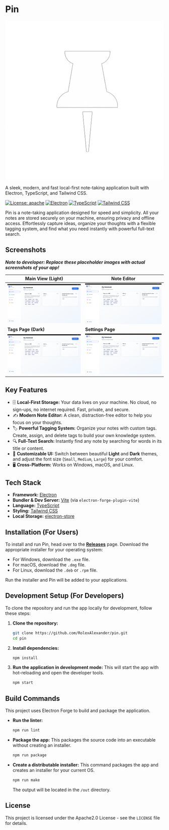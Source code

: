 # Pin

![Pin Logo](./public/logo.png)

A sleek, modern, and fast local-first note-taking application built with Electron, TypeScript, and Tailwind CSS.

[![License: apache](https://img.shields.io/badge/License-apache2.0-yellow.svg)](https://opensource.org/licenses/apache2.0)
[![Electron](https://img.shields.io/badge/Electron-2B2E3A?style=for-the-badge&logo=electron&logoColor=61DAFB)](https://www.electronjs.org/)
[![TypeScript](https://img.shields.io/badge/TypeScript-007ACC?style=for-the-badge&logo=typescript&logoColor=white)](https://www.typescriptlang.org/)
[![Tailwind CSS](https://img.shields.io/badge/Tailwind_CSS-38B2AC?style=for-the-badge&logo=tailwind-css&logoColor=white)](https://tailwindcss.com/)

Pin is a note-taking application designed for speed and simplicity. All your notes are stored securely on your machine, ensuring privacy and offline access. Effortlessly capture ideas, organize your thoughts with a flexible tagging system, and find what you need instantly with powerful full-text search.

## Screenshots

***Note to developer: Replace these placeholder images with actual screenshots of your app!***

| Main View (Light)                                | Note Editor                                    |
| ------------------------------------------------ | ---------------------------------------------- |
| ![Main View Light Mode](./public/screenshot1.png) | ![Note Editor](./public/screenshot1.png) |
| **Tags Page (Dark)**                               | **Settings Page**                                |
| ![Tags Page Dark Mode](./public/screenshot1.png) | ![Settings Page](./public/screenshot1.png) |

## Key Features

-   🗄️ **Local-First Storage:** Your data lives on your machine. No cloud, no sign-ups, no internet required. Fast, private, and secure.
-   ✍️ **Modern Note Editor:** A clean, distraction-free editor to help you focus on your thoughts.
-   🏷️ **Powerful Tagging System:** Organize your notes with custom tags. Create, assign, and delete tags to build your own knowledge system.
-   🔍 **Full-Text Search:** Instantly find any note by searching for words in its title or content.
-   🎨 **Customizable UI:** Switch between beautiful **Light** and **Dark** themes, and adjust the font size (`Small`, `Medium`, `Large`) for your comfort.
-   🖥️ **Cross-Platform:** Works on Windows, macOS, and Linux.

## Tech Stack

-   **Framework:** [Electron](https://www.electronjs.org/)
-   **Bundler & Dev Server:** [Vite](https://vitejs.dev/) (via `electron-forge-plugin-vite`)
-   **Language:** [TypeScript](https://www.typescriptlang.org/)
-   **Styling:** [Tailwind CSS](https://tailwindcss.com/)
-   **Local Storage:** [electron-store](https://github.com/sindresorhus/electron-store)

## Installation (For Users)

To install and run Pin, head over to the [**Releases**](https://github.com/RolexAlexander/pin/releases) page. Download the appropriate installer for your operating system:
-   For Windows, download the `.exe` file.
-   For macOS, download the `.dmg` file.
-   For Linux, download the `.deb` or `.rpm` file.

Run the installer and Pin will be added to your applications.

## Development Setup (For Developers)

To clone the repository and run the app locally for development, follow these steps:

1.  **Clone the repository:**
    ```bash
    git clone https://github.com/RolexAlexander/pin.git
    cd pin
    ```

2.  **Install dependencies:**
    ```bash
    npm install
    ```

3.  **Run the application in development mode:**
    This will start the app with hot-reloading and open the developer tools.
    ```bash
    npm start
    ```

## Build Commands

This project uses Electron Forge to build and package the application.

-   **Run the linter:**
    ```bash
    npm run lint
    ```

-   **Package the app:**
    This packages the source code into an executable without creating an installer.
    ```bash
    npm run package
    ```

-   **Create a distributable installer:**
    This command packages the app and creates an installer for your current OS.
    ```bash
    npm run make
    ```
    The output will be located in the `/out` directory.

## License

This project is licensed under the Apache2.0 License - see the `LICENSE` file for details.

